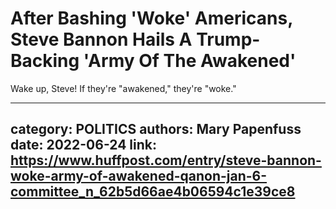 # After Bashing 'Woke' Americans, Steve Bannon Hails A Trump-Backing 'Army Of The Awakened'

Wake up, Steve! If they're "awakened," they're "woke."

---
category: POLITICS
authors: Mary Papenfuss
date: 2022-06-24
link: https://www.huffpost.com/entry/steve-bannon-woke-army-of-awakened-qanon-jan-6-committee_n_62b5d66ae4b06594c1e39ce8
---
